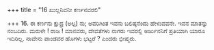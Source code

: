 +++
title = "16 ಖುಲ್ಲನಿವನೀ ಕರ್ಣನವರಲಿ"

+++
16. ಈ ಕರ್ಣನು ಕ್ಷುದ್ರ (ಅಲ್ಪ) ನು; ಅವರಿಗಿಂತ ಇವನು ಬಲಿಷ್ಠನೆಂದು ಹೇಳುವವನೇ. ಇವನ ಮಾತನ್ನು ನಂಬದಿರು. ಮರುಳೇ ! ರಾಜ ! ಮಾನವರು, ದೇವತೆಗಳು ನಾಗರು ಇವರಲ್ಲಿ ಅರ್ಜುನನಿಗೆ ಪ್ರತಿಯಾಗಿ ಯಾರೂ ಇದಿರಿಲ್ಲ. ನಾವೇನು ಪಾಂಡವರ ಹೊಗಳು ಭಟ್ಟರೆ ? ಎಂದರು ಭೀಷ್ಮರು.